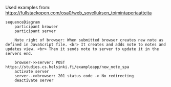 Used examples from:
https://fullstackopen.com/osa0/web_sovelluksen_toimintaperiaatteita

```mermaid
sequenceDiagram
    participant browser
    participant server

    Note right of browser: When submitted browser creates new note as defined in JavaScript file. <br> It creates and adds note to notes and updates view. <br> Then it sends note to server to update it in the servers end.

    browser->>server: POST https://studies.cs.helsinki.fi/exampleapp/new_note_spa
    activate server
    server-->>browser: 201 status code -> No redirecting
    deactivate server
```
